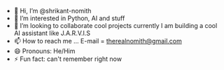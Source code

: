 - 👋 Hi, I’m @shrikant-nomith
- 👀 I’m interested in Python, AI and stuff
- 💞️ I’m looking to collaborate cool projects currently I am building a cool AI assistant like J.A.R.V.I.S
- 📫 How to reach me ... E-mail = therealnomith@gmail.com
- 😄 Pronouns: He/Him
- ⚡ Fun fact: can't remember right now
  
  

<!---
shrikant-nomith/shrikant-nomith is a ✨ special ✨ repository because its `README.md` (this file) appears on your GitHub profile.
You can click the Preview link to take a look at your changes.
--->
